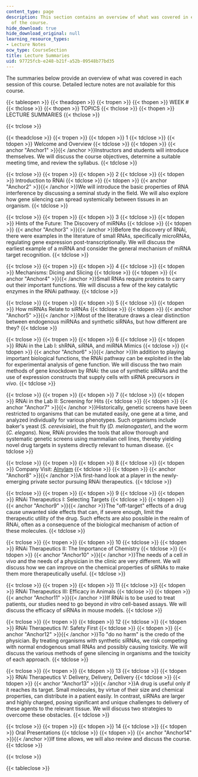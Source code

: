 ```yaml
---
content_type: page
description: This section contains an overview of what was covered in each session
  of the course.
hide_download: true
hide_download_original: null
learning_resource_types:
- Lecture Notes
ocw_type: CourseSection
title: Lecture Summaries
uid: 97725fcb-e248-b21f-a52b-09548b77bd35
---
```


The summaries below provide an overview of what was covered in each session of this course. Detailed lecture notes are not available for this course.

{{< tableopen >}}
{{< theadopen >}}
{{< tropen >}}
{{< thopen >}}
WEEK #
{{< thclose >}}
{{< thopen >}}
TOPICS
{{< thclose >}}
{{< thopen >}}
LECTURE SUMMARIES
{{< thclose >}}

{{< trclose >}}

{{< theadclose >}}
{{< tropen >}}
{{< tdopen >}}
1
{{< tdclose >}}
{{< tdopen >}}
Welcome and Overview
{{< tdclose >}}
{{< tdopen >}}
{{< anchor "Anchor1" >}}{{< /anchor >}}Instructors and students will introduce themselves. We will discuss the course objectives, determine a suitable meeting time, and review the syllabus.
{{< tdclose >}}

{{< trclose >}}
{{< tropen >}}
{{< tdopen >}}
2
{{< tdclose >}}
{{< tdopen >}}
Introduction to RNAi
{{< tdclose >}}
{{< tdopen >}}
{{< anchor "Anchor2" >}}{{< /anchor >}}We will introduce the basic properties of RNA interference by discussing a seminal study in the field. We will also explore how gene silencing can spread systemically between tissues in an organism.
{{< tdclose >}}

{{< trclose >}}
{{< tropen >}}
{{< tdopen >}}
3
{{< tdclose >}}
{{< tdopen >}}
Hints of the Future: The Discovery of miRNAs
{{< tdclose >}}
{{< tdopen >}}
{{< anchor "Anchor3" >}}{{< /anchor >}}Before the discovery of RNAi, there were examples in the literature of small RNAs, specifically microRNAs, regulating gene expression post-transcriptionally. We will discuss the earliest example of a miRNA and consider the general mechanism of miRNA target recognition.
{{< tdclose >}}

{{< trclose >}}
{{< tropen >}}
{{< tdopen >}}
4
{{< tdclose >}}
{{< tdopen >}}
Mechanisms: Dicing and Slicing
{{< tdclose >}}
{{< tdopen >}}
{{< anchor "Anchor4" >}}{{< /anchor >}}Small RNAs require proteins to carry out their important functions. We will discuss a few of the key catalytic enzymes in the RNAi pathway.
{{< tdclose >}}

{{< trclose >}}
{{< tropen >}}
{{< tdopen >}}
5
{{< tdclose >}}
{{< tdopen >}}
How miRNAs Relate to siRNAs
{{< tdclose >}}
{{< tdopen >}}
{{< anchor "Anchor5" >}}{{< /anchor >}}Most of the literature draws a clear distinction between endogenous miRNAs and synthetic siRNAs, but how different are they?
{{< tdclose >}}

{{< trclose >}}
{{< tropen >}}
{{< tdopen >}}
6
{{< tdclose >}}
{{< tdopen >}}
RNAi in the Lab I: shRNA, siRNA, and miRNA Mimics
{{< tdclose >}}
{{< tdopen >}}
{{< anchor "Anchor6" >}}{{< /anchor >}}In addition to playing important biological functions, the RNAi pathway can be exploited in the lab for experimental analysis of gene function. We will discuss the two main methods of gene knockdown by RNAi: the use of synthetic siRNAs and the use of expression constructs that supply cells with siRNA precursors _in vivo_.
{{< tdclose >}}

{{< trclose >}}
{{< tropen >}}
{{< tdopen >}}
7
{{< tdclose >}}
{{< tdopen >}}
RNAi in the Lab II: Screening for Hits
{{< tdclose >}}
{{< tdopen >}}
{{< anchor "Anchor7" >}}{{< /anchor >}}Historically, genetic screens have been restricted to organisms that can be mutated easily, one gene at a time, and analyzed individually for various phenotypes. Such organisms include baker's yeast (_S. cerevisiaie_), the fruit fly (_D. melanogaster_), and the worm (_C. elegans_). Now, RNAi provides the tools that allow thorough and systematic genetic screens using mammalian cell lines, thereby yielding novel drug targets in systems directly relevant to human disease.
{{< tdclose >}}

{{< trclose >}}
{{< tropen >}}
{{< tdopen >}}
8
{{< tdclose >}}
{{< tdopen >}}
Company Visit: [Alnylam](http://www.alnylam.com/)
{{< tdclose >}}
{{< tdopen >}}
{{< anchor "Anchor8" >}}{{< /anchor >}}A first-hand look at a player in the newly-emerging private sector pursuing RNAi therapeutics.
{{< tdclose >}}

{{< trclose >}}
{{< tropen >}}
{{< tdopen >}}
9
{{< tdclose >}}
{{< tdopen >}}
RNAi Therapeutics I: Selecting Targets
{{< tdclose >}}
{{< tdopen >}}
{{< anchor "Anchor9" >}}{{< /anchor >}}The "off-target" effects of a drug cause unwanted side effects that can, if severe enough, limit the therapeutic utility of the drug. Such effects are also possible in the realm of RNAi, often as a consequence of the biological mechanism of action of these molecules.
{{< tdclose >}}

{{< trclose >}}
{{< tropen >}}
{{< tdopen >}}
10
{{< tdclose >}}
{{< tdopen >}}
RNAi Therapeutics II: The Importance of Chemistry
{{< tdclose >}}
{{< tdopen >}}
{{< anchor "Anchor10" >}}{{< /anchor >}}The needs of a cell _in vivo_ and the needs of a physician in the clinic are very different. We will discuss how we can improve on the chemical properties of siRNAs to make them more therapeutically useful.
{{< tdclose >}}

{{< trclose >}}
{{< tropen >}}
{{< tdopen >}}
11
{{< tdclose >}}
{{< tdopen >}}
RNAi Therapeutics III: Efficacy in Animals
{{< tdclose >}}
{{< tdopen >}}
{{< anchor "Anchor11" >}}{{< /anchor >}}If RNAi is to be used to treat patients, our studies need to go beyond _in vitro_ cell-based assays. We will discuss the efficacy of siRNAs in mouse models.
{{< tdclose >}}

{{< trclose >}}
{{< tropen >}}
{{< tdopen >}}
12
{{< tdclose >}}
{{< tdopen >}}
RNAi Therapeutics IV: Safety First
{{< tdclose >}}
{{< tdopen >}}
{{< anchor "Anchor12" >}}{{< /anchor >}}To "do no harm" is the credo of the physician. By treating organisms with synthetic siRNAs, we risk competing with normal endogenous small RNAs and possibly causing toxicity. We will discuss the various methods of gene silencing in organisms and the toxicity of each approach.
{{< tdclose >}}

{{< trclose >}}
{{< tropen >}}
{{< tdopen >}}
13
{{< tdclose >}}
{{< tdopen >}}
RNAi Therapeutics V: Delivery, Delivery, Delivery
{{< tdclose >}}
{{< tdopen >}}
{{< anchor "Anchor13" >}}{{< /anchor >}}A drug is useful only if it reaches its target. Small molecules, by virtue of their size and chemical properties, can distribute in a patient easily. In contrast, siRNAs are larger and highly charged, posing significant and unique challenges to delivery of these agents to the relevant tissue. We will discuss two strategies to overcome these obstacles.
{{< tdclose >}}

{{< trclose >}}
{{< tropen >}}
{{< tdopen >}}
14
{{< tdclose >}}
{{< tdopen >}}
Oral Presentations
{{< tdclose >}}
{{< tdopen >}}
{{< anchor "Anchor14" >}}{{< /anchor >}}If time allows, we will also review and discuss the course.
{{< tdclose >}}

{{< trclose >}}

{{< tableclose >}}